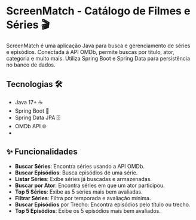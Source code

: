 # ScreenMatch - Catálogo de Filmes e Séries 🎬

ScreenMatch é uma aplicação Java para busca e gerenciamento de séries e episódios. Conectada à API OMDb, permite buscas por título, ator, categoria e muito mais. Utiliza Spring Boot e Spring Data para persistência no banco de dados.

## Tecnologias 🛠️
- Java 17+ ☕
- Spring Boot 🚀
- Spring Data JPA 🗄️
- OMDb API 🌐
- 
## ✨ Funcionalidades 

- **Buscar Séries**: Encontra séries usando a API OMDb.
- **Buscar Episódios**: Busca episódios de uma série.
- **Listar Séries**: Exibe séries já buscadas e armazenadas.
- **Buscar por Ator**: Encontra séries em que um ator participou.
- **Top 5 Séries**: Exibe as 5 séries mais bem avaliadas.
- **Filtrar Séries**: Filtra por temporada e avaliação mínima.
- **Buscar Episódios** por Trecho: Encontra episódios pelo título ou trecho.
- **Top 5 Episódios**: Exibe os 5 episódios mais bem avaliados.


